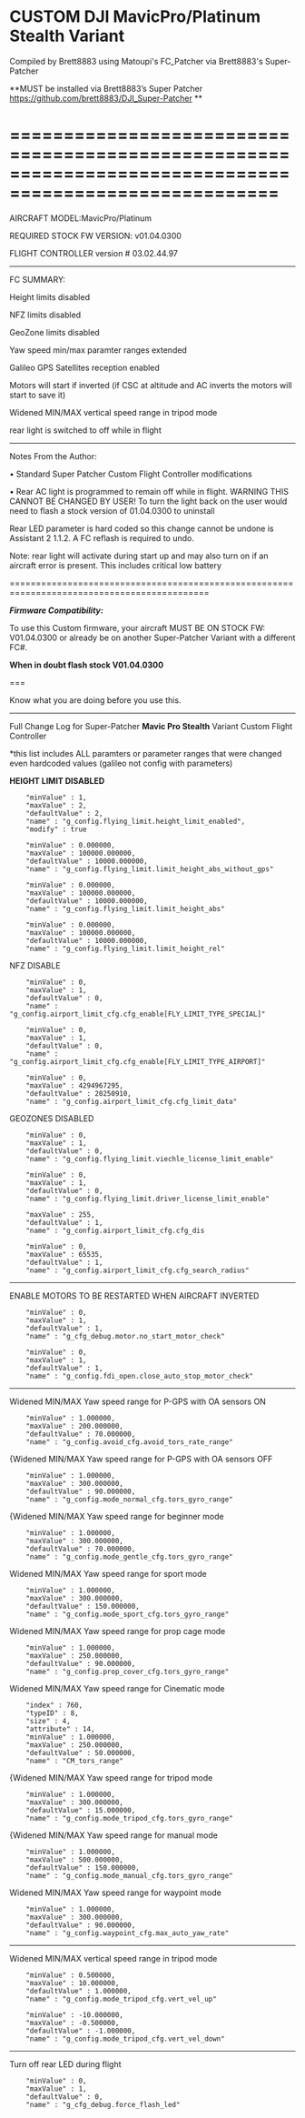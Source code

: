 # CUSTOM DJI MavicPro/Platinum Stealth Variant

Compiled by Brett8883 using Matoupi's FC_Patcher via Brett8883's Super-Patcher

**MUST be installed via Brett8883’s Super Patcher https://github.com/brett8883/DJI_Super-Patcher **

=======================================================================================================
=======================================================================================================
AIRCRAFT MODEL:MavicPro/Platinum 

REQUIRED STOCK FW VERSION: v01.04.0300

FLIGHT CONTROLLER version # 03.02.44.97

-------------------------------------------------------------------------------------------------------

FC SUMMARY:

Height limits disabled 

NFZ limits disabled 

GeoZone limits disabled 

Yaw speed min/max paramter ranges extended 

Galileo GPS Satellites reception enabled

Motors will start if inverted (if CSC at altitude and AC inverts the motors will start to save it)

Widened MIN/MAX vertical speed range in tripod mode

rear light is switched to off while in flight 

*******************************************************************************************

Notes From the Author:

• Standard Super Patcher Custom Flight Controller modifications 

• Rear AC light is programmed to remain off while in flight. WARNING THIS CANNOT BE CHANGED BY USER!
To turn the light back on the user would need to flash a stock version of 01.04.0300 to uninstall

Rear LED parameter is hard coded so this change cannot be undone is Assistant 2 1.1.2. A FC reflash is required to undo. 

Note: rear light will activate during start up and may also turn on if an aircraft error is present. This includes critical low battery

============================================================================================

***Firmware Compatibility:***

To use this Custom firmware, your aircraft MUST BE ON STOCK FW: V01.04.0300 or already be on another Super-Patcher Variant with a different FC#. 

**When in doubt flash stock V01.04.0300**


===

Know what you are doing before you use this.

********************************************************************************************

Full Change Log for Super-Patcher **Mavic Pro Stealth** Variant Custom Flight Controller

*this list includes ALL paramters or parameter ranges that were changed even hardcoded values (galileo not config with parameters)

**HEIGHT LIMIT DISABLED**
	
		"minValue" : 1,
		"maxValue" : 2,
		"defaultValue" : 2,
		"name" : "g_config.flying_limit.height_limit_enabled",
		"modify" : true
	
		"minValue" : 0.000000,
		"maxValue" : 100000.000000,
		"defaultValue" : 10000.000000,
		"name" : "g_config.flying_limit.limit_height_abs_without_gps"
	
		"minValue" : 0.000000,
		"maxValue" : 100000.000000,
		"defaultValue" : 10000.000000,
		"name" : "g_config.flying_limit.limit_height_abs"
	
		"minValue" : 0.000000,
		"maxValue" : 100000.000000,
		"defaultValue" : 10000.000000,
		"name" : "g_config.flying_limit.limit_height_rel"
	
NFZ DISABLE

		"minValue" : 0,
		"maxValue" : 1,
		"defaultValue" : 0,
		"name" : "g_config.airport_limit_cfg.cfg_enable[FLY_LIMIT_TYPE_SPECIAL]"

		"minValue" : 0,
		"maxValue" : 1,
		"defaultValue" : 0,
		"name" : "g_config.airport_limit_cfg.cfg_enable[FLY_LIMIT_TYPE_AIRPORT]"
		
		"minValue" : 0,
		"maxValue" : 4294967295,
		"defaultValue" : 20250910,
		"name" : "g_config.airport_limit_cfg.cfg_limit_data"

GEOZONES DISABLED

		"minValue" : 0,
		"maxValue" : 1,
		"defaultValue" : 0,
		"name" : "g_config.flying_limit.viechle_license_limit_enable"

		"minValue" : 0,
		"maxValue" : 1,
		"defaultValue" : 0,
		"name" : "g_config.flying_limit.driver_license_limit_enable"

		"maxValue" : 255,
		"defaultValue" : 1,
		"name" : "g_config.airport_limit_cfg.cfg_dis
		
		"minValue" : 0,
		"maxValue" : 65535,
		"defaultValue" : 1,
		"name" : "g_config.airport_limit_cfg.cfg_search_radius"
*********************************************************************************************************
		
ENABLE MOTORS TO BE RESTARTED WHEN AIRCRAFT INVERTED

		"minValue" : 0,
		"maxValue" : 1,
		"defaultValue" : 1,
		"name" : "g_cfg_debug.motor.no_start_motor_check"

		"minValue" : 0,
		"maxValue" : 1,
		"defaultValue" : 1,
		"name" : "g_config.fdi_open.close_auto_stop_motor_check"

*********************************************************************************************************
	
Widened MIN/MAX Yaw speed range for P-GPS with OA sensors ON

		"minValue" : 1.000000,
		"maxValue" : 200.000000,
		"defaultValue" : 70.000000,
		"name" : "g_config.avoid_cfg.avoid_tors_rate_range"

{Widened MIN/MAX Yaw speed range for P-GPS with OA sensors OFF

		"minValue" : 1.000000,
		"maxValue" : 300.000000,
		"defaultValue" : 90.000000,
		"name" : "g_config.mode_normal_cfg.tors_gyro_range"

{Widened MIN/MAX Yaw speed range for beginner mode

		"minValue" : 1.000000,
		"maxValue" : 300.000000,
		"defaultValue" : 70.000000,
		"name" : "g_config.mode_gentle_cfg.tors_gyro_range"

Widened MIN/MAX Yaw speed range for sport mode

		"minValue" : 1.000000,
		"maxValue" : 300.000000,
		"defaultValue" : 150.000000,
		"name" : "g_config.mode_sport_cfg.tors_gyro_range"
	
Widened MIN/MAX Yaw speed range for prop cage mode

		"minValue" : 1.000000,
		"maxValue" : 250.000000,
		"defaultValue" : 90.000000,
		"name" : "g_config.prop_cover_cfg.tors_gyro_range"
		
Widened MIN/MAX Yaw speed range for Cinematic mode

		"index" : 760,
		"typeID" : 8,
		"size" : 4,
		"attribute" : 14,
		"minValue" : 1.000000,
		"maxValue" : 250.000000,
		"defaultValue" : 50.000000,
		"name" : "CM_tors_range"
	
{Widened MIN/MAX Yaw speed range for tripod mode

		"minValue" : 1.000000,
		"maxValue" : 300.000000,
		"defaultValue" : 15.000000,
		"name" : "g_config.mode_tripod_cfg.tors_gyro_range"
		
{Widened MIN/MAX Yaw speed range for manual mode

		"minValue" : 1.000000,
		"maxValue" : 500.000000,
		"defaultValue" : 150.000000,
		"name" : "g_config.mode_manual_cfg.tors_gyro_range"
	
Widened MIN/MAX Yaw speed range for waypoint mode 

		"minValue" : 1.000000,
		"maxValue" : 300.000000,
		"defaultValue" : 90.000000,
		"name" : "g_config.waypoint_cfg.max_auto_yaw_rate"
		
*********************************************************************************

Widened MIN/MAX vertical speed range in tripod mode
 
		"minValue" : 0.500000,
		"maxValue" : 10.000000,
		"defaultValue" : 1.000000,
		"name" : "g_config.mode_tripod_cfg.vert_vel_up"
	
		"minValue" : -10.000000,
		"maxValue" : -0.500000,
		"defaultValue" : -1.000000,
		"name" : "g_config.mode_tripod_cfg.vert_vel_down"

*********************************************************************************

Turn off rear LED during flight 	

		"minValue" : 0,
		"maxValue" : 1,
		"defaultValue" : 0,
		"name" : "g_cfg_debug.force_flash_led"
